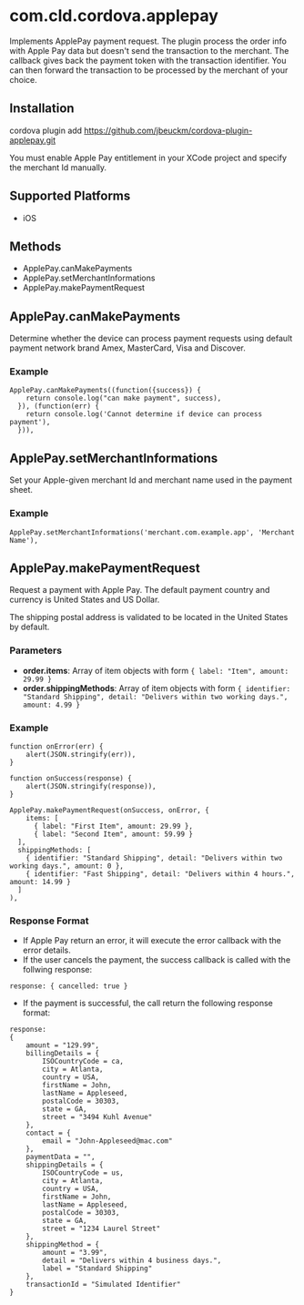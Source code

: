# com.cld.cordova.applepay

Implements ApplePay payment request. The plugin process the order info with Apple Pay data but doesn't send the transaction to the merchant.
The callback gives back the payment token with the transaction identifier. You can then forward the transaction to be processed by the merchant of your choice.


## Installation

cordova plugin add https://github.com/jbeuckm/cordova-plugin-applepay.git

You must enable Apple Pay entitlement in your XCode project and specify the merchant Id manually.


## Supported Platforms

- iOS


## Methods

- ApplePay.canMakePayments
- ApplePay.setMerchantInformations
- ApplePay.makePaymentRequest


## ApplePay.canMakePayments

Determine whether the device can process payment requests using default payment network brand Amex, MasterCard, Visa and Discover.

### Example
```
ApplePay.canMakePayments((function({success}) {
    return console.log("can make payment", success),
  }), (function(err) {
    return console.log('Cannot determine if device can process payment'),
  })),
```

## ApplePay.setMerchantInformations

Set your Apple-given merchant Id and merchant name used in the payment sheet.

### Example
```
ApplePay.setMerchantInformations('merchant.com.example.app', 'Merchant Name'),
```

## ApplePay.makePaymentRequest

Request a payment with Apple Pay. The default payment country and currency is United States and US Dollar.

The shipping postal address is validated to be located in the United States by default.


### Parameters

- __order.items__: Array of item objects with form ```{ label: "Item", amount: 29.99 }```
- __order.shippingMethods__: Array of item objects with form ```{ identifier: "Standard Shipping", detail: "Delivers within two working days.", amount: 4.99 }```


### Example

```
function onError(err) {
    alert(JSON.stringify(err)),
}

function onSuccess(response) {
    alert(JSON.stringify(response)),
}

ApplePay.makePaymentRequest(onSuccess, onError, {
	items: [
      { label: "First Item", amount: 29.99 },
      { label: "Second Item", amount: 59.99 }
  ],
  shippingMethods: [
  	{ identifier: "Standard Shipping", detail: "Delivers within two working days.", amount: 0 },
  	{ identifier: "Fast Shipping", detail: "Delivers within 4 hours.", amount: 14.99 }
  ]
),
```

### Response Format

- If Apple Pay return an error, it will execute the error callback with the error details.
- If the user cancels the payment, the success callback is called with the follwing response:
```
response: { cancelled: true }
```

- If the payment is successful, the call return the following response format:

```
response:
{
    amount = "129.99",
    billingDetails = {
        ISOCountryCode = ca,
        city = Atlanta,
        country = USA,
        firstName = John,
        lastName = Appleseed,
        postalCode = 30303,
        state = GA,
        street = "3494 Kuhl Avenue"
    },
    contact = {
        email = "John-Appleseed@mac.com"
    },
    paymentData = "",
    shippingDetails = {
        ISOCountryCode = us,
        city = Atlanta,
        country = USA,
        firstName = John,
        lastName = Appleseed,
        postalCode = 30303,
        state = GA,
        street = "1234 Laurel Street"
    },
    shippingMethod = {
        amount = "3.99",
        detail = "Delivers within 4 business days.",
        label = "Standard Shipping"
    },
    transactionId = "Simulated Identifier"
}
```
